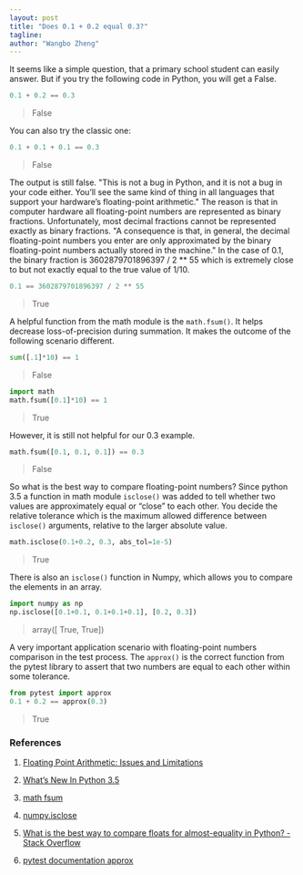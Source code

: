 ```yaml
---
layout: post
title: "Does 0.1 + 0.2 equal 0.3?"
tagline: 
author: "Wangbo Zheng"
---
```


It seems like a simple question, that a primary school student can easily answer. But if you try the following code in Python, you will get a False.

```python
0.1 + 0.2 == 0.3
```

> False

You can also try the classic one:

```python
0.1 + 0.1 + 0.1 == 0.3
```

> False

The output is still false. "This is not a bug in Python, and it is not a bug in your code either. You’ll see the same kind of thing in all languages that support your hardware’s floating-point arithmetic." The reason is that in computer hardware all floating-point numbers are represented as binary fractions. Unfortunately, most decimal fractions cannot be represented exactly as binary fractions. "A consequence is that, in general, the decimal floating-point numbers you enter are only approximated by the binary floating-point numbers actually stored in the machine." In the case of 0.1, the binary fraction is 3602879701896397 / 2 ** 55 which is extremely close to but not exactly equal to the true value of 1/10.

```python
0.1 == 3602879701896397 / 2 ** 55
```

> True

A helpful function from the math module is the ```math.fsum()```. It helps decrease loss-of-precision during summation. It makes the outcome of the following scenario different.

```python
sum([.1]*10) == 1
```

> False

```python
import math
math.fsum([0.1]*10) == 1
```

> True

However, it is still not helpful for our 0.3 example.

```python
math.fsum([0.1, 0.1, 0.1]) == 0.3
```

> False

So what is the best way to compare floating-point numbers? Since python 3.5 a function in math module ```isclose()``` was added to tell whether two values are approximately equal or “close” to each other. You decide the relative tolerance which is the maximum allowed difference between ```isclose()``` arguments, relative to the larger absolute value.

```python
math.isclose(0.1+0.2, 0.3, abs_tol=1e-5)
```

> True

There is also an ```isclose()``` function in Numpy, which allows you to compare the elements in an array. 

```python
import numpy as np
np.isclose([0.1+0.1, 0.1+0.1+0.1], [0.2, 0.3])
```

> array([ True,  True])

A very important application scenario with floating-point numbers comparison in the test process. The ```approx()``` is the correct function from the pytest library to assert that two numbers are equal to each other within some tolerance.

```python
from pytest import approx
0.1 + 0.2 == approx(0.3)
```

> True

### References

1. [Floating Point Arithmetic: Issues and Limitations ](https://docs.python.org/3/tutorial/floatingpoint.html)

2. [What’s New In Python 3.5](https://docs.python.org/3/whatsnew/3.5.html#pep-485-a-function-for-testing-approximate-equality)

3. [math fsum](https://docs.python.org/3/library/math.html#math.fsum)

4. [numpy.isclose](https://numpy.org/doc/stable/reference/generated/numpy.isclose.html)

5. [What is the best way to compare floats for almost-equality in Python? - Stack Overflow](https://stackoverflow.com/questions/5595425/what-is-the-best-way-to-compare-floats-for-almost-equality-in-python)

6. [pytest documentation approx](https://docs.pytest.org/en/latest/reference/reference.html?highlight=approx#pytest.approx)

   

   

